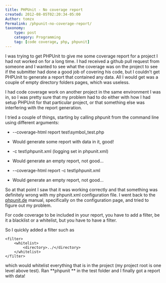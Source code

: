 ```yaml
---
title: PHPUnit - No coverage report
created: 2012-08-05T02:20:34-05:00
Author: tomzx
Permalink: /phpunit-no-coverage-report/
taxonomy:
    type: post
    category: Programming
    tag: [code coverage, php, phpunit]
---
```


I was trying to get PHPUnit to give me some coverage report for a project I had not worked on for a long time. I had received a github pull request from someone and I wanted to see what the coverage was on the project to see if the submitter had done a good job of covering his code, but I couldn't get PHPUnit to generate a report that contained any data. All I would get was a couple of empty directory folders pages, which was useless.

I had code coverage work on another project in the same environment I was in, so I was pretty sure that my problem had to do either with how I had setup PHPUnit for that particular project, or that something else was interfering with the report generation.

I tried a couple of things, starting by calling phpunit from the command line using different arguments:

*   --coverage-html report test\symbol_test.php
*   Would generate some report with data in it, good!

*   -c test\phpunit.xml (logging set in phpunit.xml)
*   Would generate an empty report, not good...

*   --coverage-html report -c test\phpunit.xml
*   Would generate an empty report, not good...

So at that point I saw that it was working correctly and that something was definitely wrong with my phpunit.xml configuration file. I went back to the [phpunit.de][1] manual, specifically on the configuration page, and tried to figure out my problem.

For code coverage to be included in your report, you have to add a filter, be it a blacklist or a whitelist, but you have to have a filter.

So I quickly added a filter such as

<pre><code class="language-markup line-numbers">&lt;filter&gt;
	&lt;whitelist&gt;
		&lt;directory&gt;../&lt;/directory&gt;
	&lt;/whitelist&gt;
&lt;/filter&gt;
</code></pre>

which would whitelist everything that is in the project (my project root is one level above test). Ran **phpunit ** in the test folder and I finally got a report with data!

 [1]: http://www.phpunit.de/manual/current/en/appendixes.configuration.html#appendixes.configuration.blacklist-whitelist
